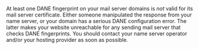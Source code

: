 At least one DANE fingerprint on your mail server domains is *not* valid for its mail server certificate. Either someone manipulated the response from your name server, or your domain has a serious DANE configuration error. The latter makes your website unreachable for any sending mail server that checks DANE fingerprints. You should contact your name server operator and/or your hosting provider as soon as possible.
